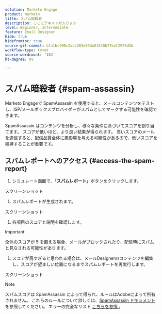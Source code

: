 ```yaml
---
solution: Marketo Engage
product: marketo
title: スパム暗殺者
description: ここにテキストが入ります
level: Beginner, Intermediate
feature: Email Designer
hide: true
hidefromtoc: true
source-git-commit: bfa1bc900c2adc263e634a81440b77bef2976d3b
workflow-type: tm+mt
source-wordcount: '183'
ht-degree: 9%

---
```


# スパム暗殺者 {#spam-assassin}

Marketo Engageで SpamAssassin を使用すると、メールコンテンツをテストし、ISP/メールボックスプロバイダーがスパムとしてマークする可能性を確認できます。

SpamAssassin はコンテンツを分析し、様々な条件に基づいてスコアを割り当てます。 スコアが低いほど、より良い結果が得られます。 高いスコアのメールを送信すると、配信品質全体に悪影響を与える可能性があるので、低いスコアを維持することが重要です。

## スパムレポートへのアクセス {#access-the-spam-report}

1. シミュレート画面で、「**スパムレポート**」ボタンをクリックします。

スクリーンショット

1. スパムレポートが生成されます。

スクリーンショット

1. 各項目のスコアと説明を確認します。

>[!IMPORTANT]
>
>全体のスコアが 5 を超える場合、メールがブロックされたり、配信時にスパムと見なされる可能性があります。

1. スコアが高すぎると思われる場合は、メールDesignerのコンテンツを編集し、スコアが望ましい位置になるまでスパムレポートを再実行します。

スクリーンショット

>[!NOTE]
>
>スパムスコアは SpamAssassin によって得られ、ルールはAdobeによって所有されません。 これらのルールについて詳しくは、[SpamAssassin ドキュメント ](https://spamassassin.apache.org/#_blank) を参照してください。 エラーの完全なリスト [ こちらを参照 ](https://spamassassin.apache.org/old/tests_3_0_x.html?utm_source=chatgpt.com)。
